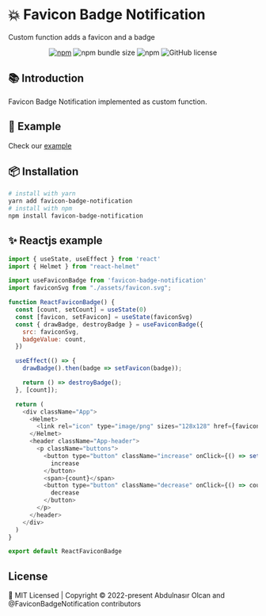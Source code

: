 # :boom: Favicon Badge Notification

<p>Custom function adds a favicon and a badge</p>

<div align="center">

[![npm](https://img.shields.io/npm/v/favicon-badge-notification?style=flat-square)](https://www.npmjs.com/package/favicon-badge-notification)
![npm bundle size](https://img.shields.io/bundlephobia/minzip/favicon-badge-notification?style=flat-square)
![npm](https://img.shields.io/npm/dt/favicon-badge-notification?style=flat-square)
![GitHub license](https://img.shields.io/npm/l/favicon-badge-notification?style=flat-square)

</div>

## :books: Introduction

Favicon Badge Notification implemented as custom function.

## :rocket: Example

Check our [example](https://favicon-badge-notification.vercel.app/)

## :package: Installation

```bash
# install with yarn
yarn add favicon-badge-notification
# install with npm
npm install favicon-badge-notification
```

## :sparkles: Reactjs example

```js
import { useState, useEffect } from 'react'
import { Helmet } from "react-helmet"

import useFaviconBadge from 'favicon-badge-notification'
import faviconSvg from "./assets/favicon.svg";

function ReactFaviconBadge() {
  const [count, setCount] = useState(0)
  const [favicon, setFavicon] = useState(faviconSvg)
  const { drawBadge, destroyBadge } = useFaviconBadge({
    src: faviconSvg,
    badgeValue: count,
  })

  useEffect(() => {
    drawBadge().then(badge => setFavicon(badge));

    return () => destroyBadge();
  }, [count]);

  return (
    <div className="App">
      <Helmet>
        <link rel="icon" type="image/png" sizes="128x128" href={favicon}></link>
      </Helmet>
      <header className="App-header">
        <p className="buttons">
          <button type="button" className="increase" onClick={() => setCount((count) => count + 1)}>
            increase
          </button>
          <span>{count}</span>
          <button type="button" className="decrease" onClick={() => count - 1 >= 0 && setCount((count) => count - 1)}>
            decrease
          </button>
        </p>
      </header>
    </div>
  )
}

export default ReactFaviconBadge
```

## License

<div calign="center">
    🍁 MIT Licensed | Copyright © 2022-present Abdulnasır Olcan and @FaviconBadgeNotification contributors
</div>
